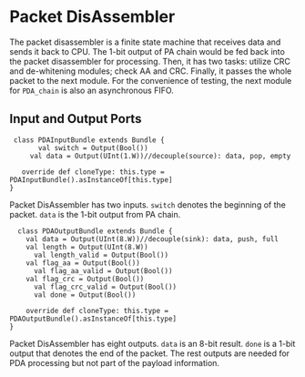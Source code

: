 ﻿# Packet DisAssembler
The packet disassembler is a finite state machine that receives data and sends it back to CPU. The 1-bit output of PA chain would be fed back into the packet disassembler for processing. Then, it has two tasks: utilize CRC and de-whitening modules; check AA and CRC. Finally, it passes the whole packet to the next module. For the convenience of testing, the next module for `PDA_chain` is also an asynchronous FIFO.
 
 
 
 ## Input and Output Ports
 ```
  class PDAInputBundle extends Bundle {
	    val switch = Output(Bool())
      val data = Output(UInt(1.W))//decouple(source): data, pop, empty

	override def cloneType: this.type = PDAInputBundle().asInstanceOf[this.type]
}
 ```
Packet DisAssembler has two inputs. `switch` denotes the beginning of the packet. `data` is the 1-bit output from PA chain. 

```
  class PDAOutputBundle extends Bundle {
    val data = Output(UInt(8.W))//decouple(sink): data, push, full
    val length = Output(UInt(8.W))
	  val length_valid = Output(Bool())
    val flag_aa = Output(Bool())
	  val flag_aa_valid = Output(Bool())
    val flag_crc = Output(Bool())
	  val flag_crc_valid = Output(Bool())
	  val done = Output(Bool())

	override def cloneType: this.type = PDAOutputBundle().asInstanceOf[this.type]
}
```
Packet DisAssembler has eight outputs. `data` is an 8-bit result. `done` is a 1-bit output that denotes the end of the packet. The rest outputs are needed for PDA processing but not part of the payload information.

